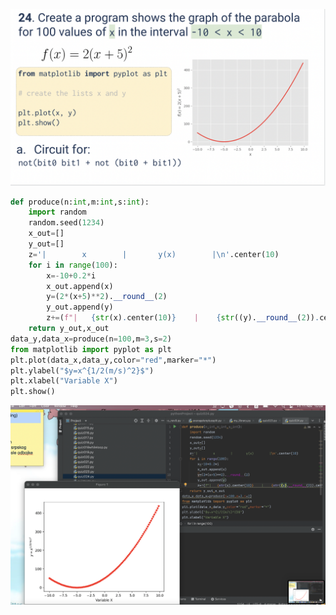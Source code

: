 ![](https://github.com/AleksandarDzudzevic/Unit_2/blob/main/quiz025text.png)
```.py
def produce(n:int,m:int,s:int):
    import random
    random.seed(1234)
    x_out=[]
    y_out=[]
    z='|        x        |       y(x)        |\n'.center(10)
    for i in range(100):
        x=-10+0.2*i
        x_out.append(x)
        y=(2*(x+5)**2).__round__(2)
        y_out.append(y)
        z+=(f"|   {str(x).center(10)}    |    {str((y).__round__(2)).center(10)}     |\n").center(10)
    return y_out,x_out
data_y,data_x=produce(n=100,m=3,s=2)
from matplotlib import pyplot as plt
plt.plot(data_x,data_y,color="red",marker="*")
plt.ylabel("$y=x^{1/2(m/s)^2}$")
plt.xlabel("Variable X")
plt.show()
```
![](https://github.com/AleksandarDzudzevic/Unit_2/blob/main/quiz024test.png)
